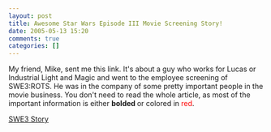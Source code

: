 ```yaml
---
layout: post
title: Awesome Star Wars Episode III Movie Screening Story!
date: 2005-05-13 15:20
comments: true
categories: []
---
```

My friend, Mike, sent me this link. It's about a guy who works for Lucas or Industrial Light and Magic and went to the employee screening of SWE3:ROTS. He was in the company of some pretty important people in the movie business. You don't need to read the whole article, as most of the important information is either <b>bolded </b>or colored in <font color="#FF0000">red</font>.

<a href="http://www.theforce.net/episode3/story/Now_THIS_Is_The_Way_To_See_Episode_III_92368.asp">SWE3 Story</a>
